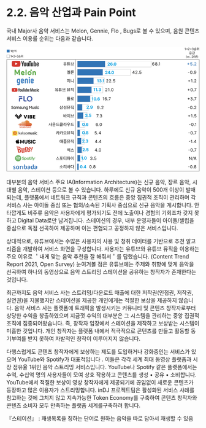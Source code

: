 # 2.2. 음악 산업과 Pain Point

국내 Major사 음악 서비스는 Melon, Gennie, Flo , Bugs로 볼 수 있으며, 음원 콘텐츠 서비스 이용률 순위는 다음과 같습니다.

![Content Trend Report 2021, Open Survey](../.gitbook/assets/그림4.png)

대부분의 음악 서비스 주요 IA(Information Architecture)는 신규 음악, 장르 음악, 시대별 음악, 스테이션 등으로 볼 수 있습니다. 하루에도 신규 음악이 500개 이상이 발매되는데, 플랫폼에서 네트워크 규칙과 콘텐츠의 흐름은 중앙 집권적 조직이 관리하며 각 서비스 사는 아이돌 중심 또는 협의/소속된 기획사 중심으로 신규 음악을 게시합니다. 안타깝게도 비주류 음악은 사용자에게 평가되기도 전에 노출이나 경험의 기회조차 갖지 못하고 Digital Data로만 남겨집니다. 스테이션의 경우, 내부 운영자들이 아이돌/셀럽을 중심으로 독점 선곡하여 제공하며 이는 편협되고 공정하지 않은 서비스입니다.

상대적으로, 유튜브에서는 수많은 사용자의 사용 및 청취 데이터를 기반으로 추천 알고리즘을 개발하여 서비스 화면을 구성합니다. 사용자는 유튜브와 유튜브 뮤직을 이용하는 주요 이유로 ＇내게 맞는 음악 추천을 잘 해줘서＇를 답했습니다. (Content Trend Report 2021, Open Survey) 눈여겨볼 점은 유튜브에는 주제와 취향에 맞게 음악을 선곡하여 하나의 동영상으로 음악 스트리밍 스테이션을 공유하는 창작자가 존재한다는 것입니다.&#x20;

최근까지도 음악 서비스 사는 스트리밍/다운로드 매출에 대한 저작권(인접권, 저작권, 실연권)을 지불했지만 스테이션을 제공한 개인에게는 적절한 보상을 제공하지 않습니다. 음악 서비스 사는 플랫폼에 트래픽을 발생시키는 커뮤니티 및 콘텐츠 창작자로부터 상당한 수익을 창출하였으며 지금껏 수익의 대부분은 그 시스템을 관리하는 중앙 집권적 조직에 집중되어왔습니다. 즉, 창작자 입장에서 스테이션을 제작하고 보상받는 시스템이 미흡한 것입니다. 개인 창작자는 플랫폼 내에서 적극적으로 콘텐츠를 만들고 활동할 동기부여를 받지 못하여 자발적인 창작이 이루어지지 않습니다.

다행스럽게도 콘텐츠 창작자에게 보상하는 제도를 도입하거나 강화중인는 서비스가 있으며  YouTube와 Spotify가 대표적입니다 . 이들은 각각 세계 최대 동영상 플랫폼과 시장 점유율 1위인 음악 스트리밍 서비스입니다. YouTube나 Spotify 같은 플랫폼에서는 수억, 수십억 명의 사용자들이 모여 상호 작용하고 콘텐츠를 생성 • 공유 • 소비합니다. YouTube에서 적절한 보상이 영상 창작자에게 제공되기에 끊임없이 새로운 콘텐츠가 등장하고 많은 이용자가 스트리밍합니다. inDJ 프로젝트팀은  활성화된 서비스 사례를 참고하는 것에 그치지 않고 지속가능한 Token Economy를 구축하여 콘텐츠 창작자와 콘텐츠 소비자 모두 만족하는 플랫폼 세계를구축하려 합니다.  &#x20;



『스테이션』 : 재생목록을 칭하는 단어로 원하는 음악을 따로 담아서 재생할 수 있음
